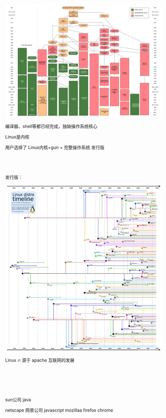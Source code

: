 ![image.png](assert/1637505539175-35508244-218a-4bb4-91ba-aa23e27c8be1.png)

编译器、shell等都已经完成，独缺操作系统核心

Linux是内核

用户选择了 Linux内核+gun = 完整操作系统 发行版

​

​

发行版：

![image.png](assert/1637505898378-80d8b3f5-7919-44ae-88af-3311afd60bf6.png)

Linux 🔥 源于 apache 互联网的发展

​

​

​

sun公司 java

netscape 网景公司 javascript mozillaa firefox chrome